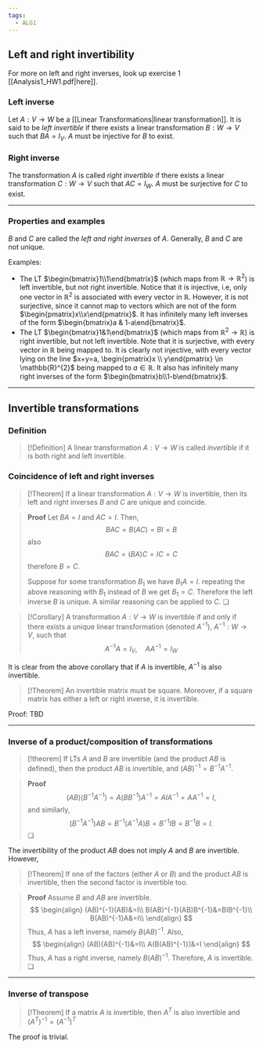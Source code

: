 ```yaml
---
tags:
  - ALG1
---
```


## Left and right invertibility

For more on left and right inverses, look up exercise 1 [[Analysis1_HW1.pdf|here]].
### Left inverse
Let $A:V\to W$ be a [[Linear Transformations|linear transformation]]. It is said to be *left invertible* if there exists a linear transformation $B:W \to V$ such that $BA = I_{V}$. $A$ must be injective for $B$ to exist.

### Right inverse
The transformation $A$ is called *right invertible* if there exists a linear transformation $C:W\to V$ such that $AC=I_{W}$. $A$ must be surjective for $C$ to exist. 

---
### Properties and examples

$B$ and $C$ are called the *left and right inverses* of $A$.
Generally, $B$ and $C$ are not unique.

 Examples:
- The LT $\begin{bmatrix}1\\1\end{bmatrix}$ (which maps from $\mathbb{R}\to \mathbb{R}^2$) is left invertible, but not right invertible. Notice that it is injective, i.e, only one vector in $\mathbb{R}^{2}$ is associated with every vector in $\mathbb{R}$. However, it is not surjective, since it cannot map to vectors which are not of the form $\begin{pmatrix}x\\x\end{pmatrix}$. It has infinitely many left inverses of the form $\begin{bmatrix}a & 1-a\end{bmatrix}$.
- The LT $\begin{bmatrix}1&1\end{bmatrix}$ (which maps from $\mathbb{R}^{2}\to \mathbb{R}$) is right invertible, but not left invertible. Note that it is surjective, with every vector in $\mathbb{R}$ being mapped to. It is clearly not injective, with every vector lying on the line $x+y=a, \begin{pmatrix}x \\ y\end{pmatrix} \in \mathbb{R}^{2}$ being mapped to $a\in \mathbb{R}$. It also has infinitely many right inverses of the form $\begin{bmatrix}b\\1-b\end{bmatrix}$. 

---
## Invertible transformations

### Definition

>[!Definition]
>A linear transformation $A:V\to W$ is called *invertible* if it is both right and left invertible. 

### Coincidence of left and right inverses

>[!Theorem]
>If a linear transformation $A:V\to W$ is invertible, then its left and right inverses $B$ and $C$ are unique and coincide.

>**Proof**
>Let $BA=I$ and $AC=I$. Then, 
>$$
>BAC = B(AC) = BI=B
>$$
>also
>$$
>BAC=(BA)C= IC = C
>$$
>therefore $B=C$. 
>
>Suppose for some transformation $B_{1}$ we have $B_{1}A=I$. repeating the above reasoning with $B_{1}$ instead of $B$ we get $B_{1}=C$. Therefore the left inverse $B$ is unique. A similar reasoning can be applied to $C$. ❏

>[!Corollary]
>A transformation $A:V\to W$ is invertible if and only if there exists a unique linear transformation (denoted $A^{-1}$), $A^{-1}:W\to V$, such that 
>$$
>A^{-1}A=I_{V}, \quad AA^{-1} = I_{W}
>$$

It is clear from the above corollary that if $A$ is invertible, $A^{-1}$ is also invertible.

>[!Theorem]
>An invertible matrix must be square. Moreover, if a square matrix has either a left or right inverse, it is invertible.

Proof: TBD

---
### Inverse of a product/composition of transformations

>[!theorem]
>If LTs $A$ and $B$ are invertible (and the product $AB$ is defined), then the product $AB$ is invertible, and $(AB)^{-1} = B^{-1}A^{-1}$. 

>**Proof**
>$$
>(AB)(B^{-1}A^{-1}) = A(BB^{-1})A^{-1} = AIA^{-1}=AA^{-1}=I,
>$$
>and similarly,
>$$
>(B^{-1}A^{-1})AB=B^{-1}(A^{-1}A)B=B^{-1}IB=B^{-1}B=I.
>$$
>❏

The invertibility of the product $AB$ does not imply $A$ and $B$ are invertible. However, 

>[!Theorem]
>If one of the factors (either $A$ or $B$) and the product $AB$ is invertible, then the second factor is invertible too. 

>**Proof**
>Assume $B$ and $AB$ are invertible.
>$$
>\begin{align}
>(AB)^{-1}(AB)&=I\\
>B(AB)^{-1}(AB)B^{-1}&=BIB^{-1}\\
>B(AB)^{-1}A&=I\\
>\end{align}
>$$
>Thus, $A$ has a left inverse, namely $B(AB)^{-1}$. Also, 
>$$
>\begin{align}
>(AB)(AB)^{-1}&=I\\
>A(B(AB)^{-1})&=I
>\end{align}
>$$
>Thus, $A$ has a right inverse, namely $B(AB)^{-1}$. Therefore, $A$ is invertible. ❏

---
### Inverse of transpose

>[!Theorem]
>If a matrix $A$ is invertible, then $A^T$ is also invertible and $(A^T)^{-1} =(A^{-1})^T$

The proof is trivial.
